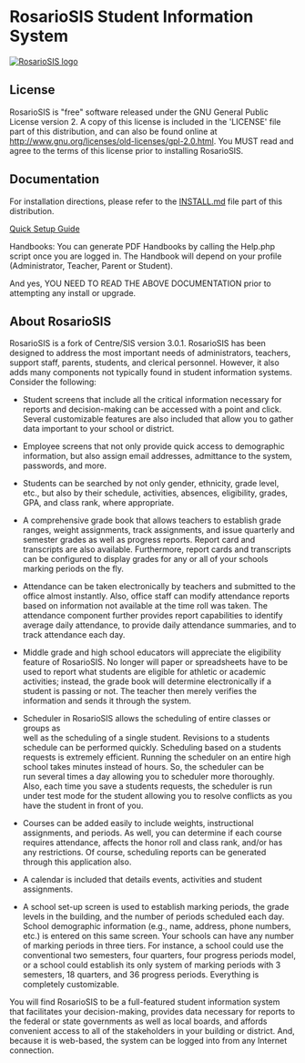RosarioSIS Student Information System
=====================================

[![RosarioSIS logo](http://www.rosariosis.org/wp-content/uploads/2013/02/rosariosis_logo2half.png)](http://www.rosariosis.org)

License
-------

RosarioSIS is "free" software released under the GNU General Public License version 2.
A copy of this license is included in the 'LICENSE' file part of this distribution, and
can also be found online at http://www.gnu.org/licenses/old-licenses/gpl-2.0.html.
You MUST read and agree to the terms of this license prior to installing RosarioSIS.


Documentation
-------------

For installation directions, please refer to the [INSTALL.md](https://github.com/francoisjacquet/rosariosis/blob/mobile/INSTALL.md) file part of this distribution.

[Quick Setup Guide](https://github.com/francoisjacquet/rosariosis/wiki/Quick-Setup-Guide)

Handbooks:
You can generate PDF Handbooks by calling the Help.php script once you are logged in. The 
Handbook will depend on your profile (Administrator, Teacher, Parent or Student).

And yes, YOU NEED TO READ THE ABOVE DOCUMENTATION prior to attempting any install or upgrade.


About RosarioSIS
----------------

RosarioSIS is a fork of Centre/SIS version 3.0.1.
RosarioSIS has been designed to address the most important needs of administrators, 
teachers, support staff, parents, students, and clerical personnel. However, it 
also adds many components not typically found in student information systems. 
Consider the following:

* Student screens that include all the critical information necessary for 
	reports and decision-making can be accessed with a point and click. 
	Several customizable features are also included that allow you to gather 
	data important to your school or district.

*  Employee screens that not only provide quick access to demographic 
	information, but also assign email addresses, admittance to the system, 
	passwords, and more.

* Students can be searched by not only gender, ethnicity, grade level, etc., 
	but also by their schedule, activities, absences, eligibility, grades, 
	GPA, and class rank, where appropriate.

* A comprehensive grade book that allows teachers to establish grade ranges, 
	weight assignments, track assignments, and issue quarterly and semester 
	grades as well as progress reports. Report card and transcripts are also 
	available.  Furthermore, report cards and transcripts can be configured 
	to display grades for any or all of your schools marking periods on 
	the fly.

* Attendance can be taken electronically by teachers and submitted to the 
	office almost instantly. Also, office staff can modify attendance 
	reports based on information not available at the time roll was taken. 
	The attendance component further provides report capabilities to 
	identify average daily attendance, to provide daily attendance 
	summaries, and to track attendance each day.

* Middle grade and high school educators will appreciate the eligibility 
	feature of RosarioSIS. No longer will paper or spreadsheets have to be used 
	to report what students are eligible for athletic or academic 
	activities; instead, the grade book will determine electronically if a 
	student is passing or not. The teacher then merely verifies the 
	information and sends it through the system.

* Scheduler in RosarioSIS allows the scheduling of entire classes or groups as 	
	well as the scheduling of a single student. Revisions to a students 
	schedule can be performed quickly.  Scheduling based on a students 
	requests is extremely efficient.  Running the scheduler on an entire 
	high school takes minutes instead of hours.  So, the scheduler can be 	
	run several times a day allowing you to scheduler more thoroughly.  
	Also, each time you save a students requests, the scheduler is run 	
	under test mode for the student allowing you to resolve conflicts as 
	you have the student in front of you.

* Courses can be added easily to include weights, instructional assignments, 
	and periods. As well, you can determine if each course requires 
	attendance, affects the honor roll and class rank, and/or has any 
	restrictions. Of course, scheduling reports can be generated through 
	this application also.

* A calendar is included that details events, activities and student 
	assignments.

* A school set-up screen is used to establish marking periods, the grade 
	levels in the building, and the number of periods scheduled each day. 
	School demographic information (e.g., name, address, phone numbers, 
	etc.) is entered on this same screen.  Your schools can have any number 
	of marking periods in three tiers.  For instance, a school could use the 
	conventional two semesters, four quarters, four progress periods model, 
	or a school could establish its only system of marking periods with 3 
	semesters, 18 quarters, and 36 progress periods.  Everything is 
	completely customizable.

You will find RosarioSIS to be a full-featured student information system that 
facilitates your decision-making, provides data necessary for reports to the 
federal or state governments as well as local boards, and affords convenient 
access to all of the stakeholders in your building or district. And, because it 
is web-based, the system can be logged into from any Internet connection.
